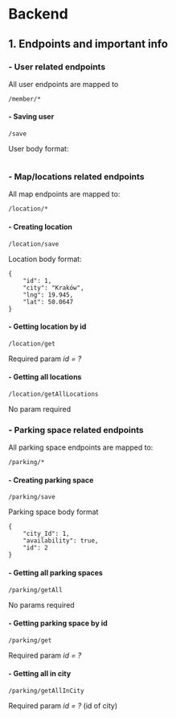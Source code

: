 # Backend

## 1. Endpoints and important info

### - User related endpoints
All user endpoints are mapped to
```
/member/*
```
#### - Saving user
```
/save
```
User body format:
```

```

### - Map/locations related endpoints
All map endpoints are mapped to:
```
/location/*
```
#### - Creating location
```
/location/save
```
Location body format:
```
{
    "id": 1,
    "city": "Kraków",
    "lng": 19.945,
    "lat": 50.0647
}
```
#### - Getting location by id
```
/location/get
```
Required param *id = ?*

#### - Getting all locations
```
/location/getAllLocations
```
No param required

### - Parking space related endpoints
All parking space endpoints are mapped to:
```
/parking/*
```
#### - Creating parking space
```
/parking/save
```
Parking space body format
```
{
    "city_Id": 1,
    "availability": true,
    "id": 2
}
```
#### - Getting all parking spaces
```
/parking/getAll
```
No params required

#### - Getting parking space by id
```
/parking/get
```
Required param *id = ?*

#### - Getting all in city
```
/parking/getAllInCity
```
Required param *id = ?* (id of city)

